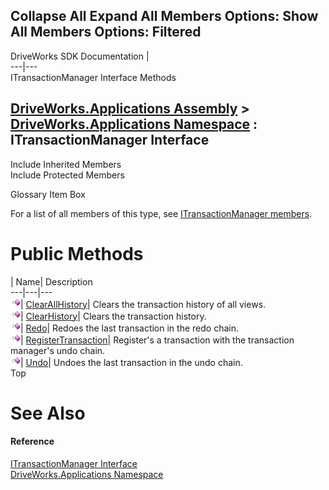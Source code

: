 Collapse All Expand All Members Options: Show All  Members Options: Filtered   
---  
DriveWorks SDK Documentation  |   
---|---  
ITransactionManager Interface Methods   
  
[DriveWorks.Applications Assembly](topic13.md) > [DriveWorks.Applications Namespace](topic16.md) : ITransactionManager Interface  
---  
  
Include Inherited Members    
Include Protected Members    


Glossary Item Box

For a list of all members of this type, see [ITransactionManager members](topic503.md).

# Public Methods

| Name| Description  
---|---|---  
![ Method](dotnetimages/Method.gif)| [ClearAllHistory](topic507.md)| Clears the transaction history of all views.   
![ Method](dotnetimages/Method.gif)| [ClearHistory](topic508.md)| Clears the transaction history.   
![ Method](dotnetimages/Method.gif)| [Redo](topic509.md)| Redoes the last transaction in the redo chain.   
![ Method](dotnetimages/Method.gif)| [RegisterTransaction](topic510.md)| Register's a transaction with the transaction manager's undo chain.   
![ Method](dotnetimages/Method.gif)| [Undo](topic511.md)| Undoes the last transaction in the undo chain.   
Top

# See Also

#### Reference

[ITransactionManager Interface](topic502.md)   
[DriveWorks.Applications Namespace](topic16.md)


